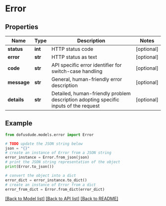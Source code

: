 # Error


## Properties

Name | Type | Description | Notes
------------ | ------------- | ------------- | -------------
**status** | **int** | HTTP status code | [optional] 
**error** | **str** | HTTP status as text | [optional] 
**code** | **str** | API specific error identifier for switch-case handling | [optional] 
**message** | **str** | General, human-friendly error description | [optional] 
**details** | **str** | Detailed, human-friendly problem description adopting specific inputs of the request | [optional] 

## Example

```python
from dofusdude.models.error import Error

# TODO update the JSON string below
json = "{}"
# create an instance of Error from a JSON string
error_instance = Error.from_json(json)
# print the JSON string representation of the object
print(Error.to_json())

# convert the object into a dict
error_dict = error_instance.to_dict()
# create an instance of Error from a dict
error_from_dict = Error.from_dict(error_dict)
```
[[Back to Model list]](../README.md#documentation-for-models) [[Back to API list]](../README.md#documentation-for-api-endpoints) [[Back to README]](../README.md)



